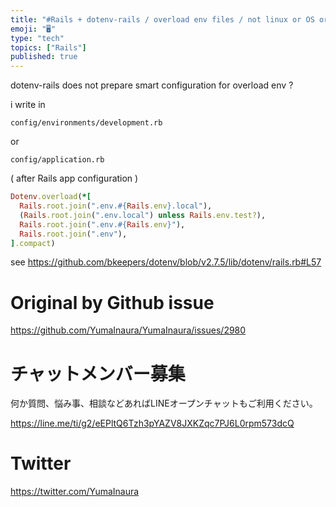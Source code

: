```yaml
---
title: "#Rails + dotenv-rails / overload env files / not linux or OS or shell "
emoji: "🖥"
type: "tech"
topics: ["Rails"]
published: true
---
```



dotenv-rails does not prepare smart configuration for overload env ?

i write in 

`config/environments/development.rb`

or 

`config/application.rb`

( after Rails app configuration )

```rb
Dotenv.overload(*[
  Rails.root.join(".env.#{Rails.env}.local"),
  (Rails.root.join(".env.local") unless Rails.env.test?),
  Rails.root.join(".env.#{Rails.env}"),
  Rails.root.join(".env"),
].compact)
```

see 
https://github.com/bkeepers/dotenv/blob/v2.7.5/lib/dotenv/rails.rb#L57


# Original by Github issue

https://github.com/YumaInaura/YumaInaura/issues/2980








<!-- Update From Qiita API -->

# チャットメンバー募集


何か質問、悩み事、相談などあればLINEオープンチャットもご利用ください。

https://line.me/ti/g2/eEPltQ6Tzh3pYAZV8JXKZqc7PJ6L0rpm573dcQ





# Twitter


https://twitter.com/YumaInaura


<!-- Update From Qiita API -->


